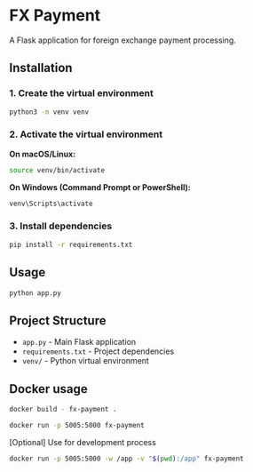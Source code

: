 # FX Payment

A Flask application for foreign exchange payment processing.

## Installation

### 1. Create the virtual environment

```bash
python3 -m venv venv
```

### 2. Activate the virtual environment

**On macOS/Linux:**

```bash
source venv/bin/activate
```

**On Windows (Command Prompt or PowerShell):**

```cmd
venv\Scripts\activate
```

### 3. Install dependencies

```bash
pip install -r requirements.txt
```

## Usage

```bash
python app.py
```

## Project Structure

- `app.py` - Main Flask application
- `requirements.txt` - Project dependencies
- `venv/` - Python virtual environment

## Docker usage

```bash
docker build - fx-payment .
```

```bash
docker run -p 5005:5000 fx-payment
```

[Optional] Use for development process

```bash
docker run -p 5005:5000 -w /app -v "$(pwd):/app" fx-payment
```
